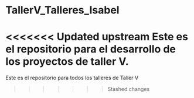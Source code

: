 # TallerV_Talleres_Isabel
<<<<<<< Updated upstream
Este es el repositorio para el desarrollo de los proyectos de taller V.
=======
Este es el repositorio para todos los talleres de Taller V
>>>>>>> Stashed changes
